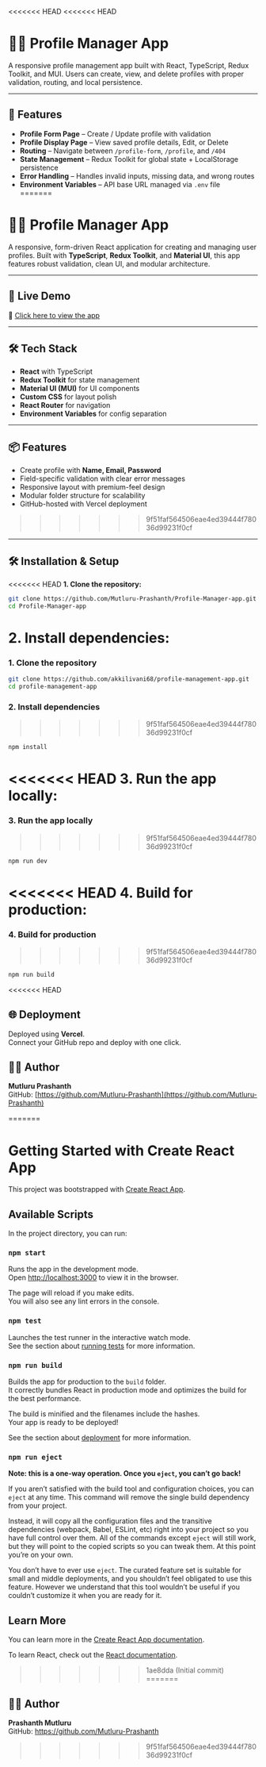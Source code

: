 <<<<<<< HEAD
<<<<<<< HEAD
# 🧑‍💼 Profile Manager App

A responsive profile management app built with React, TypeScript, Redux Toolkit, and MUI. Users can create, view, and delete profiles with proper validation, routing, and local persistence.

---

## 🚀 Features

- **Profile Form Page** – Create / Update profile with validation  
- **Profile Display Page** – View saved profile details, Edit, or Delete  
- **Routing** – Navigate between `/profile-form`, `/profile`, and `/404`  
- **State Management** – Redux Toolkit for global state + LocalStorage persistence  
- **Error Handling** – Handles invalid inputs, missing data, and wrong routes  
- **Environment Variables** – API base URL managed via `.env` file  
=======
# 🧑‍💼 Profile Manager App

A responsive, form-driven React application for creating and managing user profiles. Built with **TypeScript**, **Redux Toolkit**, and **Material UI**, this app features robust validation, clean UI, and modular architecture.

---

## 🚀 Live Demo

🔗 [Click here to view the app](https://profile-manager-app-git-main-prashanth-mutlurus-projects.vercel.app)

---

## 🛠️ Tech Stack

- **React** with TypeScript
- **Redux Toolkit** for state management
- **Material UI (MUI)** for UI components
- **Custom CSS** for layout polish
- **React Router** for navigation
- **Environment Variables** for config separation

---

## 📦 Features

- Create profile with **Name, Email, Password**
- Field-specific validation with clear error messages
- Responsive layout with premium-feel design
- Modular folder structure for scalability
- GitHub-hosted with Vercel deployment
>>>>>>> 9f51faf564506eae4ed39444f78036d99231f0cf

---

## 🛠 Installation & Setup

<<<<<<< HEAD
**1. Clone the repository:**

```bash
git clone https://github.com/Mutluru-Prashanth/Profile-Manager-app.git
cd Profile-Manager-app
```

**2. Install dependencies:**
=======
### 1. Clone the repository

```bash
git clone https://github.com/akkilivani68/profile-management-app.git
cd profile-management-app
```

### 2. Install dependencies
>>>>>>> 9f51faf564506eae4ed39444f78036d99231f0cf

```bash
npm install
```

<<<<<<< HEAD
**3. Run the app locally:**
=======
### 3. Run the app locally
>>>>>>> 9f51faf564506eae4ed39444f78036d99231f0cf

```bash
npm run dev
```

<<<<<<< HEAD
**4. Build for production:**
=======
### 4. Build for production
>>>>>>> 9f51faf564506eae4ed39444f78036d99231f0cf

```bash
npm run build
```

<<<<<<< HEAD
## 🌐 Deployment

Deployed using **Vercel**.  
Connect your GitHub repo and deploy with one click.

## 👨‍💻 Author

**Mutluru Prashanth**  
GitHub: [https://github.com/Mutluru-Prashanth](https://github.com/Mutluru-Prashanth)  



=======
# Getting Started with Create React App

This project was bootstrapped with [Create React App](https://github.com/facebook/create-react-app).

## Available Scripts

In the project directory, you can run:

### `npm start`

Runs the app in the development mode.\
Open [http://localhost:3000](http://localhost:3000) to view it in the browser.

The page will reload if you make edits.\
You will also see any lint errors in the console.

### `npm test`

Launches the test runner in the interactive watch mode.\
See the section about [running tests](https://facebook.github.io/create-react-app/docs/running-tests) for more information.

### `npm run build`

Builds the app for production to the `build` folder.\
It correctly bundles React in production mode and optimizes the build for the best performance.

The build is minified and the filenames include the hashes.\
Your app is ready to be deployed!

See the section about [deployment](https://facebook.github.io/create-react-app/docs/deployment) for more information.

### `npm run eject`

**Note: this is a one-way operation. Once you `eject`, you can’t go back!**

If you aren’t satisfied with the build tool and configuration choices, you can `eject` at any time. This command will remove the single build dependency from your project.

Instead, it will copy all the configuration files and the transitive dependencies (webpack, Babel, ESLint, etc) right into your project so you have full control over them. All of the commands except `eject` will still work, but they will point to the copied scripts so you can tweak them. At this point you’re on your own.

You don’t have to ever use `eject`. The curated feature set is suitable for small and middle deployments, and you shouldn’t feel obligated to use this feature. However we understand that this tool wouldn’t be useful if you couldn’t customize it when you are ready for it.

## Learn More

You can learn more in the [Create React App documentation](https://facebook.github.io/create-react-app/docs/getting-started).

To learn React, check out the [React documentation](https://reactjs.org/).
>>>>>>> 1ae8dda (Initial commit)
=======

## 🙋‍♂️ Author

**Prashanth Mutluru**  
GitHub: https://github.com/Mutluru-Prashanth

>>>>>>> 9f51faf564506eae4ed39444f78036d99231f0cf
